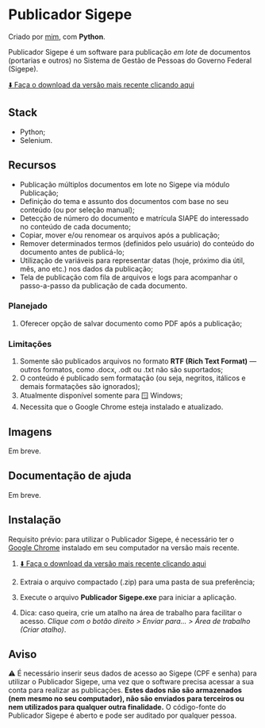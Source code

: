 # Publicador Sigepe

Criado por [mim](https://github.com/cegj), com **Python**.

Publicador Sigepe é um software para publicação *em lote* de documentos (portarias e outros) no Sistema de Gestão de Pessoas do Governo Federal (Sigepe).

[⬇️ Faça o download da versão mais recente clicando aqui](https://github.com/cegj/publicador_sigepe/releases)

## Stack

- Python;
- Selenium.

## Recursos

- Publicação múltiplos documentos em lote no Sigepe via módulo Publicação;
- Definição do tema e assunto dos documentos com base no seu conteúdo (ou por seleção manual);
- Detecção de número do documento e matrícula SIAPE do interessado no conteúdo de cada documento;
- Copiar, mover e/ou renomear os arquivos após a publicação;
- Remover determinados termos (definidos pelo usuário) do conteúdo do documento antes de publicá-lo;
- Utilização de variáveis para representar datas (hoje, próximo dia útil, mês, ano etc.) nos dados da publicação;
- Tela de publicação com fila de arquivos e logs para acompanhar o passo-a-passo da publicação de cada documento.

### Planejado

1. Oferecer opção de salvar documento como PDF após a publicação;

### Limitações

1. Somente são publicados arquivos no formato **RTF (Rich Text Format)** — outros formatos, como .docx, .odt ou .txt não são suportados;
2. O conteúdo é publicado sem formatação (ou seja, negritos, itálicos e demais formatações são ignorados);
3. Atualmente disponível somente para 🪟 Windows;
4. Necessita que o Google Chrome esteja instalado e atualizado.

## Imagens
<!-- <a href="https://imgur.com/OmRMs5Y"><img src="https://i.imgur.com/OmRMs5Y.png" title="Entrada (login)" /></a> -->

Em breve.

## Documentação de ajuda

Em breve.

## Instalação

Requisito prévio: para utilizar o Publicador Sigepe, é necessário ter o [Google Chrome](https://www.google.com/intl/pt-BR/chrome/) instalado em seu computador na versão mais recente.

1. [⬇️ Faça o download da versão mais recente clicando aqui](https://github.com/cegj/publicador_sigepe/releases)

2. Extraia o arquivo compactado (.zip) para uma pasta de sua preferência;

3. Execute o arquivo **Publicador Sigepe.exe** para iniciar a aplicação.

4. Dica: caso queira, crie um atalho na área de trabalho para facilitar o acesso. *Clique com o botão direito > Enviar para... > Área de trabalho (Criar atalho)*.

## Aviso

⚠️ É necessário inserir seus dados de acesso ao Sigepe (CPF e senha) para utilizar o Publicador Sigepe, uma vez que o software precisa acessar a sua conta para realizar as publicações. **Estes dados não são armazenados (nem mesmo no seu computador), não são enviados para terceiros ou nem utilizados para qualquer outra finalidade.** O código-fonte do Publicador Sigepe é aberto e pode ser auditado por qualquer pessoa.